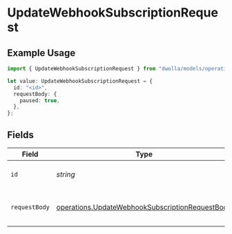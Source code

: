 # UpdateWebhookSubscriptionRequest

## Example Usage

```typescript
import { UpdateWebhookSubscriptionRequest } from "dwolla/models/operations";

let value: UpdateWebhookSubscriptionRequest = {
  id: "<id>",
  requestBody: {
    paused: true,
  },
};
```

## Fields

| Field                                                                                                              | Type                                                                                                               | Required                                                                                                           | Description                                                                                                        |
| ------------------------------------------------------------------------------------------------------------------ | ------------------------------------------------------------------------------------------------------------------ | ------------------------------------------------------------------------------------------------------------------ | ------------------------------------------------------------------------------------------------------------------ |
| `id`                                                                                                               | *string*                                                                                                           | :heavy_check_mark:                                                                                                 | Webhook unique identifier                                                                                          |
| `requestBody`                                                                                                      | [operations.UpdateWebhookSubscriptionRequestBody](../../models/operations/updatewebhooksubscriptionrequestbody.md) | :heavy_check_mark:                                                                                                 | Parameters to update a webhook subscription                                                                        |